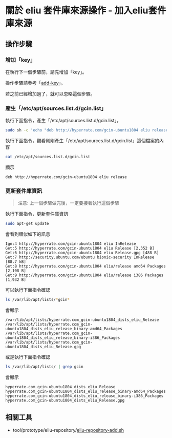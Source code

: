 
# 關於 eliu 套件庫來源操作 - 加入eliu套件庫來源


## 操作步驟


### 增加「key」

在執行下一個步驟前，請先增加「key」。

操作步驟請參考「[add-key](eliu-repository-add-key.md)」。

若之前已經增加過了，就可以忽略這個步驟。


### 產生「/etc/apt/sources.list.d/gcin.list」

執行下面指令，產生「/etc/apt/sources.list.d/gcin.list」。

``` sh
sudo sh -c 'echo "deb http://hyperrate.com/gcin-ubuntu1804 eliu release" > /etc/apt/sources.list.d/gcin.list'
```

執行下面指令，觀看剛剛產生「/etc/apt/sources.list.d/gcin.list」這個檔案的內容


``` sh
cat /etc/apt/sources.list.d/gcin.list
```

顯示

```
deb http://hyperrate.com/gcin-ubuntu1804 eliu release
```

### 更新套件庫資訊

> 注意: 上一個步驟做完後，一定要接著執行這個步驟

執行下面指令，更新套件庫資訊


``` sh
sudo apt-get update
```

會看到類似如下的訊息

```
Ign:4 http://hyperrate.com/gcin-ubuntu1804 eliu InRelease                                                                           
Get:5 http://hyperrate.com/gcin-ubuntu1804 eliu Release [2,352 B]                                                  
Get:6 http://hyperrate.com/gcin-ubuntu1804 eliu Release.gpg [488 B]                                             
Get:7 http://security.ubuntu.com/ubuntu bionic-security InRelease [88.7 kB]      
Get:8 http://hyperrate.com/gcin-ubuntu1804 eliu/release amd64 Packages [2,108 B]
Get:9 http://hyperrate.com/gcin-ubuntu1804 eliu/release i386 Packages [1,932 B]
```

可以執行下面指令確認

``` sh
ls /var/lib/apt/lists/*gcin*
```

會顯示

```
/var/lib/apt/lists/hyperrate.com_gcin-ubuntu1804_dists_eliu_Release
/var/lib/apt/lists/hyperrate.com_gcin-ubuntu1804_dists_eliu_release_binary-amd64_Packages
/var/lib/apt/lists/hyperrate.com_gcin-ubuntu1804_dists_eliu_release_binary-i386_Packages
/var/lib/apt/lists/hyperrate.com_gcin-ubuntu1804_dists_eliu_Release.gpg
```

或是執行下面指令確認

``` sh
ls /var/lib/apt/lists/ | grep gcin
```

會顯示

```
hyperrate.com_gcin-ubuntu1804_dists_eliu_Release
hyperrate.com_gcin-ubuntu1804_dists_eliu_release_binary-amd64_Packages
hyperrate.com_gcin-ubuntu1804_dists_eliu_release_binary-i386_Packages
hyperrate.com_gcin-ubuntu1804_dists_eliu_Release.gpg
```

## 相關工具

* tool/prototype/eliu-repository/[eliu-repository-add.sh](https://github.com/samwhelp/note-about-gcin/blob/gh-pages/ubuntu/18.04/tool/prototype/eliu-repository/eliu-repository-add.sh)
